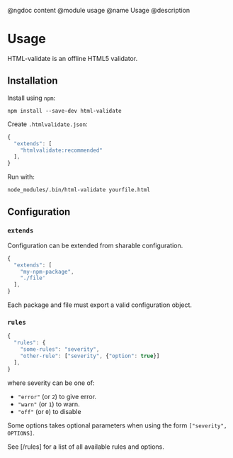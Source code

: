 @ngdoc content
@module usage
@name Usage
@description

# Usage

HTML-validate is an offline HTML5 validator.

## Installation

Install using `npm`:

    npm install --save-dev html-validate

Create `.htmlvalidate.json`:

```js
{
  "extends": [
    "htmlvalidate:recommended"
  ],
}
```

Run with:

    node_modules/.bin/html-validate yourfile.html

## Configuration

### `extends`

Configuration can be extended from sharable configuration.

```js
{
  "extends": [
    "my-npm-package",
	"./file'
  ],
}
```

Each package and file must export a valid configuration object.

### `rules`

```js
{
  "rules": {
    "some-rules": "severity",
	"other-rule": ["severity", {"option": true}]
  ],
}
```

where severity can be one of:

- `"error"` (or `2`) to give error.
- `"warn"` (or `1`) to warn.
- `"off"` (or `0`) to disable

Some options takes optional parameters when using the form `["severity",
OPTIONS]`.

See [/rules] for a list of all available rules and options.
